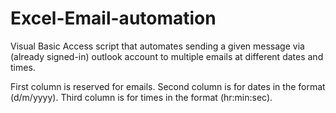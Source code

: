 # Excel-Email-automation

Visual Basic Access script that automates sending a given message via (already signed-in) outlook account to multiple emails at different dates and times.


First column is reserved for emails. Second column is for dates in the format (d/m/yyyy). Third column is for times in the format (hr:min:sec).
